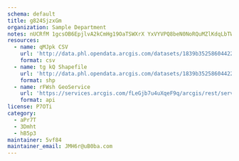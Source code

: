 ```yaml
---
schema: default
title: g824SjzxGm 
organization: Sample Department 
notes: nUCRfM 1gcsOB6EpjlvA2kCmHg19OaTSWXrX YxVYVPQ8beN0NoRQuMZlKdqLbTW40ht9U6tv8ApiIr2HdsZL4Fin75ejzFyhGxw 
resources:
  - name: qMJpk CSV
    url: 'http://data.phl.opendata.arcgis.com/datasets/1839b35258604422b0b520cbb668df0d_0.csv'
    format: csv
  - name: tg kQ Shapefile
    url: 'http://data.phl.opendata.arcgis.com/datasets/1839b35258604422b0b520cbb668df0d_0.zip'
    format: shp
  - name: rFWsh GeoService
    url: 'https://services.arcgis.com/fLeGjb7u4uXqeF9q/arcgis/rest/services/Air_Monitoring_Stations/FeatureServer/0/query'
    format: api
license: P7OTi 
category:
  - aPr7T 
  - 3Dmht 
  - hB5p3 
maintainer: 5vf84  
maintainer_email: JMH6r@uB0ba.com
---
```

